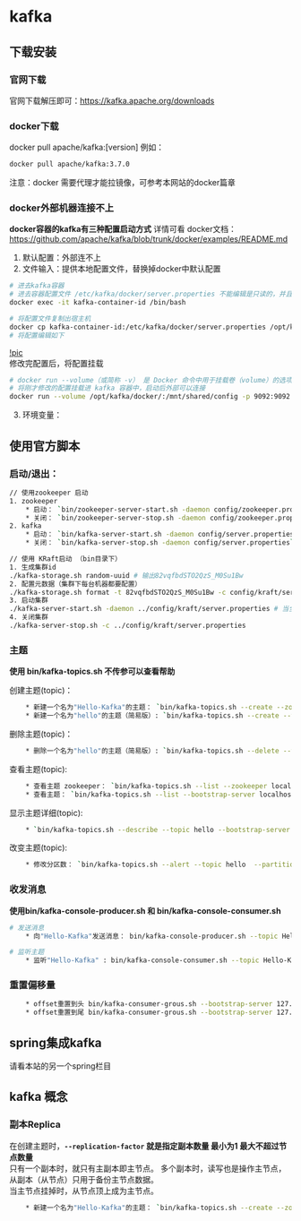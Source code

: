 # kafka
## 下载安装
### 官网下载
官网下载解压即可：https://kafka.apache.org/downloads  

### docker下载
docker pull apache/kafka:[version] 
例如：
```sh
docker pull apache/kafka:3.7.0 
```
注意：docker 需要代理才能拉镜像，可参考本网站的docker篇章

### docker外部机器连接不上
**docker容器的kafka有三种配置启动方式** 
  详情可看 docker文档：https://github.com/apache/kafka/blob/trunk/docker/examples/README.md
1. 默认配置：外部连不上  
2. 文件输入：提供本地配置文件，替换掉docker中默认配置  
```sh
# 进去kafka容器
# 进去容器配置文件 /etc/kafka/docker/server.properties 不能编辑是只读的，并且这个修改只针对该容器，而不是apache/kafka镜像。所以要将配置文件放在宿主机。
docker exec -it kafka-container-id /bin/bash

# 将配置文件复制出宿主机
docker cp kafka-container-id:/etc/kafka/docker/server.properties /opt/kafka/docker/
# 将配置编辑如下
```
[!pic](/middleware/kafka-01.png)  
修改完配置后，将配置挂载
```sh
# docker run --volume（或简称 -v） 是 Docker 命令中用于挂载卷（volume）的选项。卷是 Docker 用来持久化和共享数据的一种机制，可以在容器之间共享数据，或者将数据持久化到主机文件系统中。使用卷可以确保即使容器被删除，数据也不会丢失。
# 将刚才修改的配置挂载进 kafka 容器中，启动后外部可以连接
docker run --volume /opt/kafka/docker/:/mnt/shared/config -p 9092:9092 apache/kafka:3.7.0
```

3. 环境变量：  


## 使用官方脚本

### 启动/退出：
```sh
// 使用zookeeper 启动
1. zookeeper
	* 启动： `bin/zookeeper-server-start.sh -daemon config/zookeeper.properties`
	* 关闭： `bin/zookeeper-server-stop.sh -daemon config/zookeeper.properties`
2. kafka
	* 启动： `bin/kafka-server-start.sh -daemon config/server.properties`
	* 关闭： `bin/kafka-server-stop.sh -daemon config/server.properties`

// 使用 KRaft启动 （bin目录下）
1. 生成集群id
./kafka-storage.sh random-uuid # 输出82vqfbdSTO2QzS_M0Su1Bw
2. 配置元数据（集群下每台机器都要配置）
./kafka-storage.sh format -t 82vqfbdSTO2QzS_M0Su1Bw -c config/kraft/server.properties
3. 启动集群
./kafka-server-start.sh -daemon ../config/kraft/server.properties # 当全部节点都出现 Kafka Server started，集群启动成功
4. 关闭集群
./kafka-server-stop.sh -c ../config/kraft/server.properties
```
### 主题
**使用 bin/kafka-topics.sh 不传参可以查看帮助**

创建主题(topic)：
```sh
	* 新建一个名为"Hello-Kafka"的主题： `bin/kafka-topics.sh --create --zookeeper localhost:2181 --replication-factor 1 --partitions 1 --topic Hello-Kafka`
	* 新建一个名为"hello"的主题（简易版）: `bin/kafka-topics.sh --create --topic hello --bootstrap-server localhost:9092`
```

删除主题(topic)：
```sh
	* 删除一个名为"hello"的主题（简易版）: `bin/kafka-topics.sh --delete --topic  hello --bootstrap-server localhost:9092`
```

查看主题(topic):
```sh
	* 查看主题 zookeeper： `bin/kafka-topics.sh --list --zookeeper localhost:2181`
	* 查看主题： `bin/kafka-topics.sh --list --bootstrap-server localhost:9092`
```

显示主题详细(topic):
```sh
	* `bin/kafka-topics.sh --describe --topic hello --bootstrap-server localhost:9092`
```

改变主题(topic):
```sh
	* 修改分区数： `bin/kafka-topics.sh --alert --topic hello  --partition 5 --bootstrap-server localhost:9092`
```

### 收发消息
**使用bin/kafka-console-producer.sh 和 bin/kafka-console-consumer.sh**
```sh
# 发送消息
	* 向"Hello-Kafka"发送消息： bin/kafka-console-producer.sh --topic Hello-Kafka --bootstrap-server localhost:9092
```

```sh
# 监听主题
	* 监听"Hello-Kafka" : bin/kafka-console-consumer.sh --topic Hello-Kafka --bootstrap-server localhost:9092 --from-beginning #从头开始读
```

### 重置偏移量
```sh
	* offset重置到头 bin/kafka-consumer-grous.sh --bootstrap-server 127.0.0.1:9092 --group 消费者组 --topic 主题 --reset-offsets --to-earliest --excute
	* offset重置到尾 bin/kafka-consumer-grous.sh --bootstrap-server 127.0.0.1:9092 --group 消费者组 --topic 主题 --reset-offsets --to-latest --excute
```

## spring集成kafka
请看本站的另一个spring栏目

## kafka 概念
### 副本Replica
在创建主题时，**`--replication-factor` 就是指定副本数量 最小为1 最大不超过节点数量**  
只有一个副本时，就只有主副本即主节点。 多个副本时，读写也是操作主节点，从副本（从节点）只用于备份主节点数据。  
当主节点挂掉时，从节点顶上成为主节点。
```sh
	* 新建一个名为"Hello-Kafka"的主题： `bin/kafka-topics.sh --create --zookeeper localhost:2181 --replication-factor 1 --partitions 1 --topic Hello-Kafka`
```

